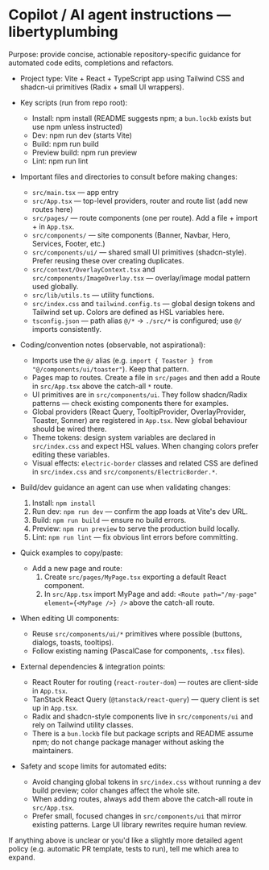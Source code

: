 <!-- Short, focused instructions to help AI coding agents be immediately productive in this repo -->

# Copilot / AI agent instructions — libertyplumbing

Purpose: provide concise, actionable repository-specific guidance for automated code edits, completions and refactors.

- Project type: Vite + React + TypeScript app using Tailwind CSS and shadcn-ui primitives (Radix + small UI wrappers).
- Key scripts (run from repo root):

  - Install: npm install (README suggests npm; a `bun.lockb` exists but use npm unless instructed)
  - Dev: npm run dev (starts Vite)
  - Build: npm run build
  - Preview build: npm run preview
  - Lint: npm run lint

- Important files and directories to consult before making changes:

  - `src/main.tsx` — app entry
  - `src/App.tsx` — top-level providers, router and route list (add new routes here)
  - `src/pages/` — route components (one per route). Add a file + import + <Route> in `App.tsx`.
  - `src/components/` — site components (Banner, Navbar, Hero, Services, Footer, etc.)
  - `src/components/ui/` — shared small UI primitives (shadcn-style). Prefer reusing these over creating duplicates.
  - `src/context/OverlayContext.tsx` and `src/components/ImageOverlay.tsx` — overlay/image modal pattern used globally.
  - `src/lib/utils.ts` — utility functions.
  - `src/index.css` and `tailwind.config.ts` — global design tokens and Tailwind set up. Colors are defined as HSL variables here.
  - `tsconfig.json` — path alias `@/*` → `./src/*` is configured; use `@/` imports consistently.

- Coding/convention notes (observable, not aspirational):

  - Imports use the `@/` alias (e.g. `import { Toaster } from "@/components/ui/toaster"`). Keep that pattern.
  - Pages map to routes. Create a file in `src/pages` and then add a Route in `src/App.tsx` above the catch-all `*` route.
  - UI primitives are in `src/components/ui`. They follow shadcn/Radix patterns — check existing components there for examples.
  - Global providers (React Query, TooltipProvider, OverlayProvider, Toaster, Sonner) are registered in `App.tsx`. New global behaviour should be wired there.
  - Theme tokens: design system variables are declared in `src/index.css` and expect HSL values. When changing colors prefer editing these variables.
  - Visual effects: `electric-border` classes and related CSS are defined in `src/index.css` and `src/components/ElectricBorder.*`.

- Build/dev guidance an agent can use when validating changes:

  1. Install: `npm install`
  2. Run dev: `npm run dev` — confirm the app loads at Vite's dev URL.
  3. Build: `npm run build` — ensure no build errors.
  4. Preview: `npm run preview` to serve the production build locally.
  5. Lint: `npm run lint` — fix obvious lint errors before committing.

- Quick examples to copy/paste:

  - Add a new page and route:
    1. Create `src/pages/MyPage.tsx` exporting a default React component.
    2. In `src/App.tsx` import MyPage and add: `<Route path="/my-page" element={<MyPage />} />` above the catch-all route.

- When editing UI components:

  - Reuse `src/components/ui/*` primitives where possible (buttons, dialogs, toasts, tooltips).
  - Follow existing naming (PascalCase for components, `.tsx` files).

- External dependencies & integration points:

  - React Router for routing (`react-router-dom`) — routes are client-side in `App.tsx`.
  - TanStack React Query (`@tanstack/react-query`) — query client is set up in `App.tsx`.
  - Radix and shadcn-style components live in `src/components/ui` and rely on Tailwind utility classes.
  - There is a `bun.lockb` file but package scripts and README assume npm; do not change package manager without asking the maintainers.

- Safety and scope limits for automated edits:
  - Avoid changing global tokens in `src/index.css` without running a dev build preview; color changes affect the whole site.
  - When adding routes, always add them above the catch-all route in `src/App.tsx`.
  - Prefer small, focused changes in `src/components/ui` that mirror existing patterns. Large UI library rewrites require human review.

If anything above is unclear or you'd like a slightly more detailed agent policy (e.g. automatic PR template, tests to run), tell me which area to expand.
